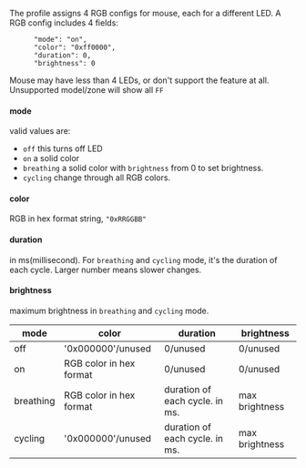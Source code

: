 The profile assigns 4 RGB configs for mouse, each for a different LED. A RGB config includes 4 fields:

```
      "mode": "on",
      "color": "0xff0000",
      "duration": 0,
      "brightness": 0
```

Mouse may have less than 4 LEDs, or don't support the feature at all. Unsupported model/zone will show all `FF` 

#### mode

valid values are:

- `off` this turns off LED
- `on` a solid color
- `breathing` a solid color with `brightness` from 0 to set brightness.
- `cycling` change  through all RGB colors.

#### color

RGB in hex format string, `"0xRRGGBB"`

#### duration

in ms(millisecond). For `breathing` and `cycling` mode, it's the duration of each cycle. Larger number means slower changes.

#### brightness

 maximum brightness in `breathing` and `cycling` mode.

 

| mode      | color                   | duration                       | brightness     |
| --------- | ----------------------- | ------------------------------ | -------------- |
| off       | '0x000000'/unused       | 0/unused                       | 0/unused       |
| on        | RGB color in hex format | 0/unused                       | 0/unused       |
| breathing | RGB color in hex format | duration of each cycle. in ms. | max brightness |
| cycling   | '0x000000'/unused       | duration of each cycle. in ms. | max brightness |